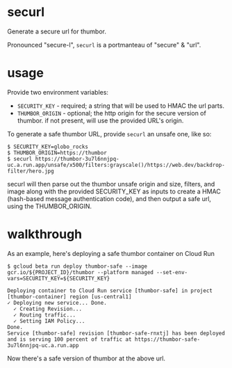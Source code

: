 # securl

Generate a secure url for thumbor.

Pronounced "secure-l", `securl` is a portmanteau of "secure" & "url".

# usage

Provide two environment variables:

* `SECURITY_KEY` - required; a string that will be used to HMAC the url parts.
* `THUMBOR_ORIGIN` - optional; the http origin for the secure version of thumbor. if not present, will use the provided URL's origin.

To generate a safe thumbor URL, provide `securl` an unsafe one, like so:

```
$ SECURITY_KEY=globo_rocks
$ THUMBOR_ORIGIN=https://thumbor
$ securl https://thumbor-3u7l6nnjpq-uc.a.run.app/unsafe/x500/filters:grayscale()/https://web.dev/backdrop-filter/hero.jpg
```

securl will then parse out the thumbor unsafe origin and size, filters, and image along with the provided SECURITY_KEY as inputs to create a HMAC (hash-based message authentication code), and then output a safe url, using the THUMBOR_ORIGIN.


# walkthrough

As an example, here's deploying a safe thumbor container on Cloud Run


```
$ gcloud beta run deploy thumbor-safe --image gcr.io/${PROJECT_ID}/thumbor --platform managed --set-env-vars=SECURITY_KEY=${SECURITY_KEY}

Deploying container to Cloud Run service [thumbor-safe] in project [thumbor-container] region [us-central1]
✓ Deploying new service... Done.                                                                       
  ✓ Creating Revision...                                                                               
  ✓ Routing traffic...                                                                                 
  ✓ Setting IAM Policy...                                                                              
Done.                                                                                                  
Service [thumbor-safe] revision [thumbor-safe-rnxtj] has been deployed and is serving 100 percent of traffic at https://thumbor-safe-3u7l6nnjpq-uc.a.run.app
```

Now there's a safe version of thumbor at the above url.
